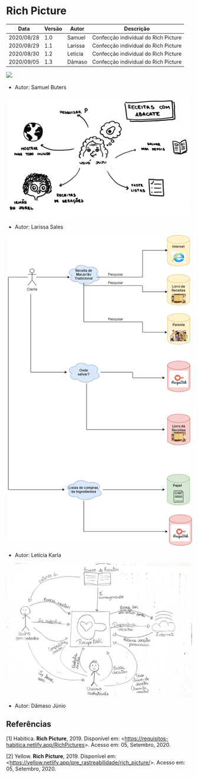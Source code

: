 # Rich Picture

| Data |Versão| Autor | Descrição |
| ---- | ---- | ----- | --------- |
| 2020/08/28 | 1.0 | Samuel | Confecção individual do Rich Picture |
| 2020/08/29 | 1.1 | Larissa | Confecção individual do Rich Picture |
| 2020/08/30 | 1.2 | Leticia | Confecção individual do Rich Picture |
| 2020/09/05 | 1.3 | Dâmaso | Confecção individual do Rich Picture |

![](../../assets/requisitos/pre-rastreabilidade/richpictures/20200828-samuel.png)
- Autor: Samuel Buters

![](../../assets/requisitos/pre-rastreabilidade/richpictures/20200829-larissa.jpg)
- Autor: Larissa Sales

![](../../assets/requisitos/pre-rastreabilidade/richpictures/20200830-leticia.png)
- Autor: Letícia Karla

![](../../assets/requisitos/pre-rastreabilidade/richpictures/20200905-damaso.jpg)
- Autor: Dâmaso Júnio

## Referências

[1] Habitica. **Rich Picture**, 2019. Disponível em: <<https://requisitos-habitica.netlify.app/RichPictures>>. Acesso em: 05, Setembro, 2020.

[2] Yellow. **Rich Picture**, 2019. Disponível em: <<https://yellow.netlify.app/pre_rastreabilidade/rich_picture/>>. Acesso em: 05, Setembro, 2020.


